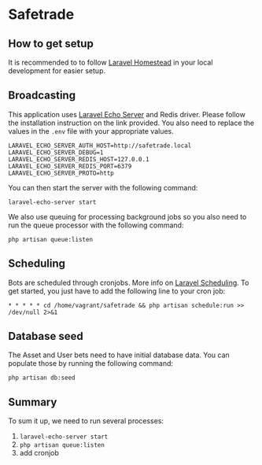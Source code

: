 # Safetrade

## How to get setup

It is recommended to to follow [Laravel Homestead](https://laravel.com/docs/7.x/homestead) in your local development for easier setup.

## Broadcasting

This application uses [Laravel Echo Server](https://github.com/tlaverdure/laravel-echo-server) and Redis driver. Please follow the installation instruction on the link provided. You also need to replace the values in the `.env` file with your appropriate values.

```
LARAVEL_ECHO_SERVER_AUTH_HOST=http://safetrade.local
LARAVEL_ECHO_SERVER_DEBUG=1
LARAVEL_ECHO_SERVER_REDIS_HOST=127.0.0.1
LARAVEL_ECHO_SERVER_REDIS_PORT=6379
LARAVEL_ECHO_SERVER_PROTO=http
```

You can then start the server with the following command:

```
laravel-echo-server start
```

We also use queuing for processing background jobs so you also need to run the queue processor with the following command:

```
php artisan queue:listen
```

## Scheduling

Bots are scheduled through cronjobs. More info on [Laravel Scheduling](https://laravel.com/docs/7.x/scheduling).  To get started, you just have to add the following line to your cron job:

```
* * * * * cd /home/vagrant/safetrade && php artisan schedule:run >> /dev/null 2>&1
```

## Database seed
The Asset and User bets need to have initial database data.  You can populate those by running the following command:

```
php artisan db:seed
```

## Summary

To sum it up, we need to run several processes:

1. `laravel-echo-server start`
1. `php artisan queue:listen`
1. add cronjob
